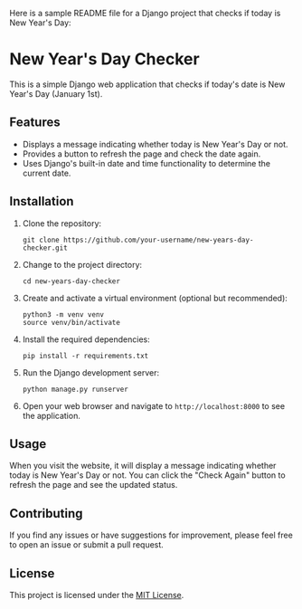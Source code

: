 Here is a sample README file for a Django project that checks if today is New Year's Day:

# New Year's Day Checker

This is a simple Django web application that checks if today's date is New Year's Day (January 1st).

## Features

- Displays a message indicating whether today is New Year's Day or not.
- Provides a button to refresh the page and check the date again.
- Uses Django's built-in date and time functionality to determine the current date.

## Installation

1. Clone the repository:

   ```
   git clone https://github.com/your-username/new-years-day-checker.git
   ```

2. Change to the project directory:

   ```
   cd new-years-day-checker
   ```

3. Create and activate a virtual environment (optional but recommended):

   ```
   python3 -m venv venv
   source venv/bin/activate
   ```

4. Install the required dependencies:

   ```
   pip install -r requirements.txt
   ```

5. Run the Django development server:

   ```
   python manage.py runserver
   ```

6. Open your web browser and navigate to `http://localhost:8000` to see the application.

## Usage

When you visit the website, it will display a message indicating whether today is New Year's Day or not. You can click the "Check Again" button to refresh the page and see the updated status.

## Contributing

If you find any issues or have suggestions for improvement, please feel free to open an issue or submit a pull request.

## License

This project is licensed under the [MIT License](LICENSE).
